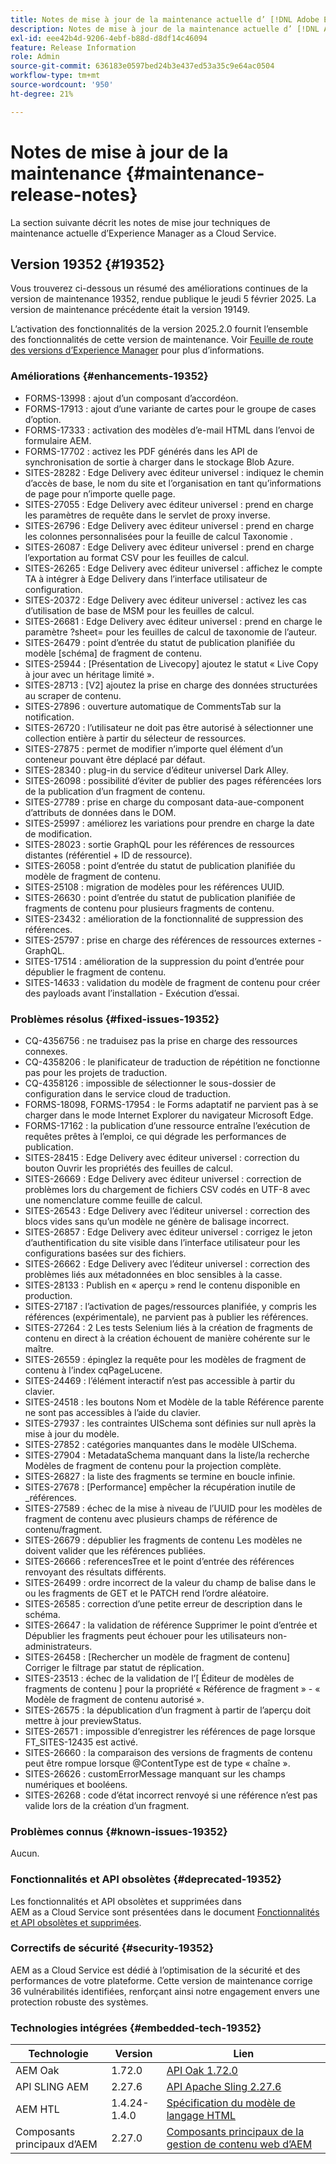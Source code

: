 ```yaml
---
title: Notes de mise à jour de la maintenance actuelle d’ [!DNL Adobe Experience Manager]  as a Cloud Service.
description: Notes de mise à jour de la maintenance actuelle d’ [!DNL Adobe Experience Manager]  as a Cloud Service.
exl-id: eee42b4d-9206-4ebf-b88d-d8df14c46094
feature: Release Information
role: Admin
source-git-commit: 636183e0597bed24b3e437ed53a35c9e64ac0504
workflow-type: tm+mt
source-wordcount: '950'
ht-degree: 21%

---
```



# Notes de mise à jour de la maintenance {#maintenance-release-notes}

La section suivante décrit les notes de mise jour techniques de maintenance actuelle d’Experience Manager as a Cloud Service.

## Version 19352 {#19352}

Vous trouverez ci-dessous un résumé des améliorations continues de la version de maintenance 19352, rendue publique le jeudi 5 février 2025. La version de maintenance précédente était la version 19149.

L’activation des fonctionnalités de la version 2025.2.0 fournit l’ensemble des fonctionnalités de cette version de maintenance. Voir [Feuille de route des versions d’Experience Manager](https://experienceleague.adobe.com/fr/docs/experience-manager-release-information/aem-release-updates/update-releases-roadmap) pour plus d’informations.

### Améliorations {#enhancements-19352}

* FORMS-13998 : ajout d’un composant d’accordéon.
* FORMS-17913 : ajout d’une variante de cartes pour le groupe de cases d’option.
* FORMS-17333 : activation des modèles d’e-mail HTML dans l’envoi de formulaire AEM.
* FORMS-17702 : activez les PDF générés dans les API de synchronisation de sortie à charger dans le stockage Blob Azure.
* SITES-28282 : Edge Delivery avec éditeur universel : indiquez le chemin d’accès de base, le nom du site et l’organisation en tant qu’informations de page pour n’importe quelle page.
* SITES-27055 : Edge Delivery avec éditeur universel : prend en charge les paramètres de requête dans le servlet de proxy inverse.
* SITES-26796 : Edge Delivery avec éditeur universel : prend en charge les colonnes personnalisées pour la feuille de calcul Taxonomie .
* SITES-26087 : Edge Delivery avec éditeur universel : prend en charge l’exportation au format CSV pour les feuilles de calcul.
* SITES-26265 : Edge Delivery avec éditeur universel : affichez le compte TA à intégrer à Edge Delivery dans l’interface utilisateur de configuration.
* SITES-20372 : Edge Delivery avec éditeur universel : activez les cas d’utilisation de base de MSM pour les feuilles de calcul.
* SITES-26681 : Edge Delivery avec éditeur universel : prend en charge le paramètre ?sheet= pour les feuilles de calcul de taxonomie de l’auteur.
* SITES-26479 : point d’entrée du statut de publication planifiée du modèle [schéma] de fragment de contenu.
* SITES-25944 : [Présentation de Livecopy] ajoutez le statut « Live Copy à jour avec un héritage limité ».
* SITES-28713 : [V2] ajoutez la prise en charge des données structurées au scraper de contenu.
* SITES-27896 : ouverture automatique de CommentsTab sur la notification.
* SITES-26720 : l’utilisateur ne doit pas être autorisé à sélectionner une collection entière à partir du sélecteur de ressources.
* SITES-27875 : permet de modifier n’importe quel élément d’un conteneur pouvant être déplacé par défaut.
* SITES-28340 : plug-in du service d’éditeur universel Dark Alley.
* SITES-26098 : possibilité d’éviter de publier des pages référencées lors de la publication d’un fragment de contenu.
* SITES-27789 : prise en charge du composant data-aue-component d’attributs de données dans le DOM.
* SITES-25997 : améliorez les variations pour prendre en charge la date de modification.
* SITES-28023 : sortie GraphQL pour les références de ressources distantes (référentiel + ID de ressource).
* SITES-26058 : point d’entrée du statut de publication planifiée du modèle de fragment de contenu.
* SITES-25108 : migration de modèles pour les références UUID.
* SITES-26630 : point d’entrée du statut de publication planifiée de fragments de contenu pour plusieurs fragments de contenu.
* SITES-23432 : amélioration de la fonctionnalité de suppression des références.
* SITES-25797 : prise en charge des références de ressources externes - GraphQL.
* SITES-17514 : amélioration de la suppression du point d’entrée pour dépublier le fragment de contenu.
* SITES-14633 : validation du modèle de fragment de contenu pour créer des payloads avant l’installation - Exécution d’essai.

### Problèmes résolus {#fixed-issues-19352}

* CQ-4356756 : ne traduisez pas la prise en charge des ressources connexes.
* CQ-4358206 : le planificateur de traduction de répétition ne fonctionne pas pour les projets de traduction.
* CQ-4358126 : impossible de sélectionner le sous-dossier de configuration dans le service cloud de traduction.
* FORMS-18098, FORMS-17954 : le Forms adaptatif ne parvient pas à se charger dans le mode Internet Explorer du navigateur Microsoft Edge.
* FORMS-17162 : la publication d’une ressource entraîne l’exécution de requêtes prêtes à l’emploi, ce qui dégrade les performances de publication.
* SITES-28415 : Edge Delivery avec éditeur universel : correction du bouton Ouvrir les propriétés des feuilles de calcul.
* SITES-26669 : Edge Delivery avec éditeur universel : correction de problèmes lors du chargement de fichiers CSV codés en UTF-8 avec une nomenclature comme feuille de calcul.
* SITES-26543 : Edge Delivery avec l’éditeur universel : correction des blocs vides sans qu’un modèle ne génère de balisage incorrect.
* SITES-26857 : Edge Delivery avec éditeur universel : corrigez le jeton d’authentification du site visible dans l’interface utilisateur pour les configurations basées sur des fichiers.
* SITES-26662 : Edge Delivery avec l’éditeur universel : correction des problèmes liés aux métadonnées en bloc sensibles à la casse.
* SITES-28133 : Publish en « aperçu » rend le contenu disponible en production.
* SITES-27187 : l’activation de pages/ressources planifiée, y compris les références (expérimentale), ne parvient pas à publier les références.
* SITES-27264 : 2 Les tests Selenium liés à la création de fragments de contenu en direct à la création échouent de manière cohérente sur le maître.
* SITES-26559 : épinglez la requête pour les modèles de fragment de contenu à l’index cqPageLucene.
* SITES-24469 : l’élément interactif n’est pas accessible à partir du clavier.
* SITES-24518 : les boutons Nom et Modèle de la table Référence parente ne sont pas accessibles à l’aide du clavier.
* SITES-27937 : les contraintes UISchema sont définies sur null après la mise à jour du modèle.
* SITES-27852 : catégories manquantes dans le modèle UISchema.
* SITES-27904 : MetadataSchema manquant dans la liste/la recherche Modèles de fragment de contenu pour la projection complète.
* SITES-26827 : la liste des fragments se termine en boucle infinie.
* SITES-27678 : [Performance] empêcher la récupération inutile de _références.
* SITES-27589 : échec de la mise à niveau de l’UUID pour les modèles de fragment de contenu avec plusieurs champs de référence de contenu/fragment.
* SITES-26679 : dépublier les fragments de contenu Les modèles ne doivent valider que les références publiées.
* SITES-26666 : referencesTree et le point d’entrée des références renvoyant des résultats différents.
* SITES-26499 : ordre incorrect de la valeur du champ de balise dans le ou les fragments de GET et le PATCH rend l’ordre aléatoire.
* SITES-26585 : correction d’une petite erreur de description dans le schéma.
* SITES-26647 : la validation de référence Supprimer le point d’entrée et Dépublier les fragments peut échouer pour les utilisateurs non-administrateurs.
* SITES-26458 : [Rechercher un modèle de fragment de contenu] Corriger le filtrage par statut de réplication.
* SITES-23513 : échec de la validation de l’[ Éditeur de modèles de fragments de contenu ] pour la propriété « Référence de fragment » - « Modèle de fragment de contenu autorisé ».
* SITES-26575 : la dépublication d’un fragment à partir de l’aperçu doit mettre à jour previewStatus.
* SITES-26571 : impossible d’enregistrer les références de page lorsque FT_SITES-12435 est activé.
* SITES-26660 : la comparaison des versions de fragments de contenu peut être rompue lorsque @ContentType est de type « chaîne ».
* SITES-26626 : customErrorMessage manquant sur les champs numériques et booléens.
* SITES-26268 : code d’état incorrect renvoyé si une référence n’est pas valide lors de la création d’un fragment.

### Problèmes connus {#known-issues-19352}

Aucun.

### Fonctionnalités et API obsolètes {#deprecated-19352}

Les fonctionnalités et API obsolètes et supprimées dans AEM as a Cloud Service sont présentées dans le document [Fonctionnalités et API obsolètes et supprimées](/help/release-notes/deprecated-removed-features.md).

### Correctifs de sécurité {#security-19352}

AEM as a Cloud Service est dédié à l’optimisation de la sécurité et des performances de votre plateforme. Cette version de maintenance corrige 36 vulnérabilités identifiées, renforçant ainsi notre engagement envers une protection robuste des systèmes.

### Technologies intégrées {#embedded-tech-19352}

| Technologie | Version | Lien |
|---|---|---|
| AEM Oak | 1.72.0 | [API Oak 1.72.0](https://www.javadoc.io/doc/org.apache.jackrabbit/oak-api/1.72.0/index.html) |
| API SLING AEM | 2.27.6 | [API Apache Sling 2.27.6](https://www.javadoc.io/doc/org.apache.sling/org.apache.sling.api/latest/index.html) |
| AEM HTL | 1.4.24-1.4.0 | [Spécification du modèle de langage HTML](https://github.com/adobe/htl-spec) |
| Composants principaux d’AEM | 2.27.0 | [Composants principaux de la gestion de contenu web d’AEM](https://github.com/adobe/aem-core-wcm-components) |
